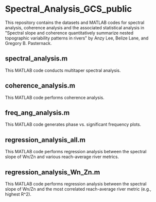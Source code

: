# Spectral_Analysis_GCS_public

This repository contains the datasets and MATLAB codes for spectral analysis, coherence analysis and the associated statistical analysis in "Spectral slope and coherence quantitatively summarize nested topographic variability patterns in rivers" by Anzy Lee, Belize Lane, and Gregory B. Pasternack. 

## spectral_analysis.m

This MATLAB code conducts multitaper spectral analysis. 

## coherence_analysis.m

This MATLAB code performs coherence analysis.

## freq_ang_analysis.m

This MATLAB code generates phase vs. significant frequency plots.

## regression_analysis_all.m

This MATLAB code performs regression analysis between the spectral slope of Wn/Zn and various reach-average river metrics.

## regression_analysis_Wn_Zn.m

This MATLAB code performs regression analysis between the spectral slope of Wn/Zn and the most correlated reach-average river metric (e.g., highest R^2).


